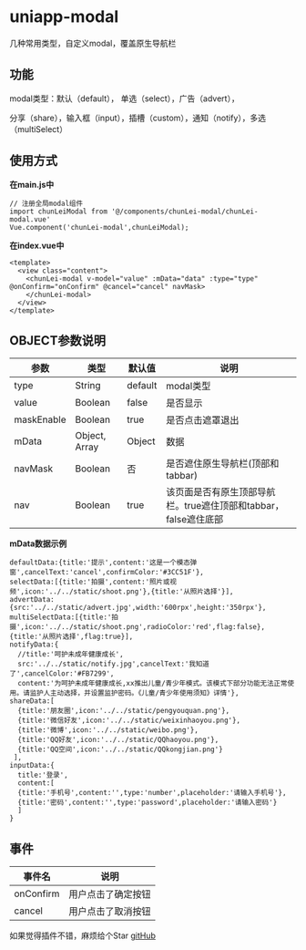 # uniapp-modal

几种常用类型，自定义modal，覆盖原生导航栏

## 功能
modal类型：默认（default）， 单选（select），广告（advert），

分享（share），输入框（input），插槽（custom），通知（notify），多选（multiSelect）

## 使用方式

**在main.js中**  

~~~
// 注册全局modal组件
import chunLeiModal from '@/components/chunLei-modal/chunLei-modal.vue'
Vue.component('chunLei-modal',chunLeiModal);
~~~

**在index.vue中**  

~~~
<template>
  <view class="content">
    <chunLei-modal v-model="value" :mData="data" :type="type" @onConfirm="onConfirm" @cancel="cancel" navMask>
    </chunLei-modal>
  </view>
</template>
~~~

## OBJECT参数说明

| 参数 | 类型 | 默认值 | 说明 |
| --- | --- | --- | --- |
| type | String | default | modal类型 |
| value | Boolean | false | 是否显示 |
| maskEnable | Boolean | true | 是否点击遮罩退出 |
| mData | Object, Array | Object | 数据 |
| navMask | Boolean | 否 | 是否遮住原生导航栏(顶部和tabbar) |
| nav | Boolean | true | 该页面是否有原生顶部导航栏。true遮住顶部和tabbar，false遮住底部 |

**mData数据示例**  

~~~
defaultData:{title:'提示',content:'这是一个模态弹窗',cancelText:'cancel',confirmColor:'#3CC51F'},
selectData:[{title:'拍摄',content:'照片或视频',icon:'../../static/shoot.png'},{title:'从照片选择'}],
advertData:{src:'../../static/advert.jpg',width:'600rpx',height:'350rpx'},
multiSelectData:[{title:'拍摄',icon:'../../static/shoot.png',radioColor:'red',flag:false},{title:'从照片选择',flag:true}],
notifyData:{	
  //title:'呵护未成年健康成长',
  src:'../../static/notify.jpg',cancelText:'我知道了',cancelColor:'#FB7299',
  content:'为呵护未成年健康成长,xx推出儿童/青少年模式。该模式下部分功能无法正常使用。请监护人主动选择，并设置监护密码。《儿童/青少年使用须知》详情'},
shareData:[
  {title:'朋友圈',icon:'../../static/pengyouquan.png'},
  {title:'微信好友',icon:'../../static/weixinhaoyou.png'},
  {title:'微博',icon:'../../static/weibo.png'},
  {title:'QQ好友',icon:'../../static/QQhaoyou.png'},
  {title:'QQ空间',icon:'../../static/QQkongjian.png'}
 ],
inputData:{
  title:'登录',
  content:[
  {title:'手机号',content:'',type:'number',placeholder:'请输入手机号'},
  {title:'密码',content:'',type:'password',placeholder:'请输入密码'}
  ]
}
~~~

## 事件

| 事件名 | 说明 |
| ---  | --- |
| onConfirm | 用户点击了确定按钮 |
| cancel | 用户点击了取消按钮 |

如果觉得插件不错，麻烦给个Star [gitHub](https://github.com/15157757001/uniapp-modal)
